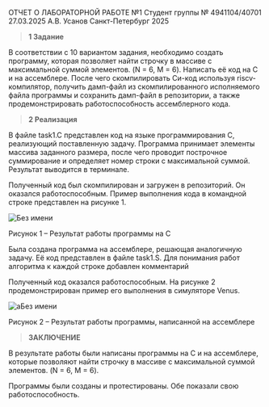 
ОТЧЕТ О ЛАБОРАТОРНОЙ РАБОТЕ №1
Студент группы   № 4941104/40701   27.03.2025      А.В. Усанов
Санкт-Петербург 2025

> **1 Задание**

В соответствии с 10 вариантом задания, необходимо создать программу,
которая позволяет найти строчку в массиве с максимальной суммой
элементов. (N = 6, M = 6). Написать её код на C и на ассемблере. После
чего скомпилировать Си-код используя riscv-компилятор, получить
дамп-файл из скомпилированного исполняемого файла программы и сохранить
дамп-файл в репозитории, а также продемонстрировать работоспособность
ассемблерного кода.

> **2 Реализация**

В файле task1.C представлен код на языке программирования C, реализующий
поставленную задачу. Программа принимает элементы массива заданного
размера, после чего проводит построчное суммирование и определяет номер
строки с максимальной суммой. Результат выводится в терминале.

Полученный код был скомпилирован и загружен в репозиторий. Он оказался
работоспособным. Пример выполнения кода в командной строке представлен
на рисунке 1.


![Без имени](https://github.com/user-attachments/assets/539335ca-39cd-4c9a-ace5-d407d494b9f2)

Рисунок 1 – Результат работы программы на С

Была создана программа на ассемблере, решающая аналогичную задачу. Её
код представлен в файле task1.S. Для понимания работ алгоритма к каждой
строке добавлен комментарий


Полученный код оказался работоспособным. На рисунке 2 продемонстрирован
пример его выполнения в симуляторе Venus.

![аБез имени](https://github.com/user-attachments/assets/334e1678-e5dd-42b0-8e7d-0ce809326e70)


Рисунок 2 – Результат работы программы, написанной на ассемблере


> **ЗАКЛЮЧЕНИЕ**

В результате работы были написаны программы на C и на ассемблере,
которые позволяют найти строчку в массиве с максимальной суммой
элементов. (N = 6, M = 6).

Программы были созданы и протестированы. Обе показали свою
работоспособность.
